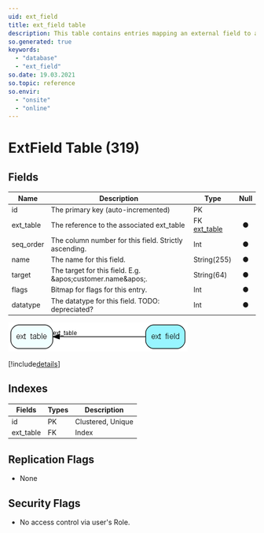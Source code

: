 ```yaml
---
uid: ext_field
title: ext_field table
description: This table contains entries mapping an external field to an internal field. Used for database integration.
so.generated: true
keywords:
  - "database"
  - "ext_field"
so.date: 19.03.2021
so.topic: reference
so.envir:
  - "onsite"
  - "online"
---
```


# ExtField Table (319)

## Fields

| Name | Description | Type | Null |
|------|-------------|------|:----:|
|id|The primary key (auto-incremented)|PK| |
|ext\_table|The reference to the associated ext_table|FK [ext_table](ext_table.md)|&#x25CF;|
|seq\_order|The column number for this field. Strictly ascending.|Int|&#x25CF;|
|name|The name for this field.|String(255)|&#x25CF;|
|target|The target for this field. E.g. &amp;apos;customer.name&amp;apos;. |String(64)|&#x25CF;|
|flags|Bitmap for flags for this entry.|Int|&#x25CF;|
|datatype|The datatype for this field. TODO: depreciated?|Int|&#x25CF;|


![ext_field table relationship diagram](media\ext_field.png)

[!include[details](./includes/ext-field.md)]

## Indexes

| Fields | Types | Description |
|--------|-------|-------------|
|id |PK |Clustered, Unique |
|ext\_table |FK |Index |

## Replication Flags

* None

## Security Flags

* No access control via user's Role.

